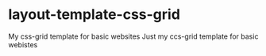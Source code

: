 # layout-template-css-grid
My css-grid template for basic websites
Just my ccs-grid template for basic webistes
